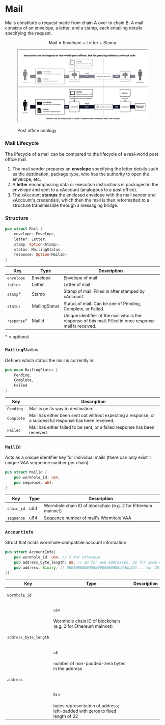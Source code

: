# Mail

Mails constitute a request made from chain A over to chain B. A mail consists of an envelope, a letter, and a stamp, each entailing details specifying the request.

$$
\text{Mail} = \text{Envelope}+\text{Letter}+\text{Stamp}
$$

<figure><img src=".gitbook/assets/Screenshot from 2023-02-23 22-46-02.png" alt=""><figcaption><p>Post office analogy</p></figcaption></figure>

### Mail Lifecycle

The lifecycle of a mail can be compared to the lifecycle of a real-world post office mail.

1. The mail sender prepares an **envelope** specifying the letter details such as the destination, package type, who has the authority to open the envelope, etc.
2. A **letter** encompassing data or execution instructions is packaged in the envelope and sent to a xAccount (analogous to a post office).
3. The xAccount **stamps** the enclosed envelope with the mail sender and xAccount's credentials, which then the mail is then reformatted to a structure transmissible through a messaging bridge.

### Structure

```rust
pub struct Mail {
    envelope: Envelope, 
    letter: Letter, 
    stamp: Option<Stamp>, 
    status: MailingStatus, 
    response: Option<MailId> 
}
```

| Key          | Type          | Description                                                                                               |
| ------------ | ------------- | --------------------------------------------------------------------------------------------------------- |
| `envelope`   | Envelope      | Envelope of mail                                                                                          |
| `letter`     | Letter        | Letter of mail                                                                                            |
| `stamp`\*    | Stamp         | Stamp of mail. Filled in after stamped by xAccount.                                                       |
| `status`     | MailingStatus | Status of mail. Can be one of Pending, Complete, or Failed.                                               |
| `response`\* | MailId        | Unique identifier of the mail who is the response of this mail. Filled in once response mail is received. |

\* = optional

### `MailingStatus`

Defines which status the mail is currently in.

```rust
pub enum MailingStatus {
    Pending, 
    Complete, 
    Failed
}
```

| Key        | Description                                                                                             |
| ---------- | ------------------------------------------------------------------------------------------------------- |
| `Pending`  | Mail is on its way to destination.                                                                      |
| `Complete` | Mail has either been sent out without expecting a response, or a successful response has been received. |
| `Failed`   | Mail has either failed to be sent, or a failed response has been received.                              |

### `MailId`

Acts as a unique identifier key for individual mails (there can only exist 1 unique VAA sequence number per chain).

```rust
pub struct MailId {
    pub wormhole_id: u64, 
    pub sequence: u64, 
}
```

| Key        | Type | Description                                                   |
| ---------- | ---- | ------------------------------------------------------------- |
| `chain_id` | u64  | Wormhole chain ID of blockchain (e.g. 2 for Ethereum mainnet) |
| `sequence` | u64  | Sequence number of mail's Wormhole VAA                        |

### `AccountInfo`

Struct that holds wormhole-compatible account information.

```rust
pub struct AccountInfo{
    pub wormhole_id: u64, // 2 for ethereum
    pub address_byte_length: u8, // 20 for evm addresses, 32 for some cosmos addresses
    pub address: Binary, // 000000000000000000000000d34db33f... for 20-byte addresses
}}
```

| Key                                          | Type                         | Description                                                                   |
| -------------------------------------------- | ---------------------------- | ----------------------------------------------------------------------------- |
| <pre><code>wormhole_id
</code></pre>         | <pre><code>u64
</code></pre> | Wormhole chain ID of blockchain (e.g. 2 for Ethereum mainnet)                 |
| <pre><code>address_byte_length
</code></pre> | <pre><code>u8
</code></pre>  | number of non-padded-zero bytes in the address                                |
| <pre><code>address
</code></pre>             | <pre><code>Bin
</code></pre> | bytes representation of address; left-padded with zeros to fixed length of 32 |
